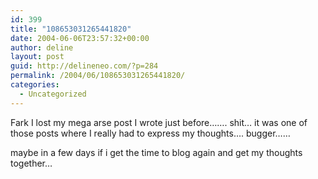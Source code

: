 ```yaml
---
id: 399
title: "108653031265441820"
date: 2004-06-06T23:57:32+00:00
author: deline
layout: post
guid: http://delineneo.com/?p=284
permalink: /2004/06/108653031265441820/
categories:
  - Uncategorized
---
```

Fark I lost my mega arse post I wrote just before&#8230;&#8230;. shit&#8230; it was one of those posts where I really had to express my thoughts&#8230;. bugger&#8230;&#8230;

maybe in a few days if i get the time to blog again and get my thoughts together&#8230;